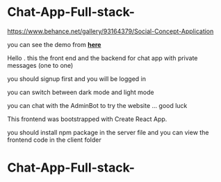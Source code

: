 ﻿# Chat-App-Full-stack-

https://www.behance.net/gallery/93164379/Social-Concept-Application

you can see the demo from [**here**](https://real-time-chat-web-application.herokuapp.com/)

Hello . this the front end and the backend for chat app with private messages (one to one)

you should signup first and you will be logged in

you can switch between dark mode and light mode

you can chat with the AdminBot to try the website ... good luck

This frontend was bootstrapped with Create React App.

you should install npm package in the server file and you can view the frontend code in the client folder
# Chat-App-Full-stack-




